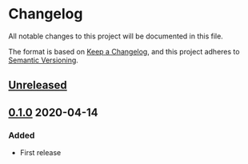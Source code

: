 # Changelog

All notable changes to this project will be documented in this file.

The format is based on [Keep a Changelog](https://keepachangelog.com/en/1.0.0/),
and this project adheres to [Semantic Versioning](https://semver.org/spec/v2.0.0.html).

## [Unreleased]

## [0.1.0] 2020-04-14

### Added

- First release


[Unreleased]: https://github.com/giantswarm/token-client-go/compare/v0.1.0...HEAD
[0.1.0]: https://github.com/giantswarm/token-client-go/releases/tag/v0.1.0
